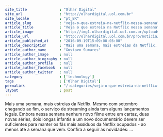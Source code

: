 ```yaml
---
site_title               : "Olhar Digital"
site_url                 : "http://olhardigital.uol.com.br"
site_locale              : "pt_BR"
article_slug             : "veja-o-que-estreia-na-netflix-nessa-semana"
article_title            : "Veja o que estreia na Netflix nessa semana"
article_image            : "http://img1.olhardigital.uol.com.br/uploads/acervo_imagens/2016/09/20160919162007_660_420.jpg"
article_url              : "http://olhardigital.uol.com.br/pro/noticia/veja-o-que-estreia-na-netflix-nessa-semana/62275"
article_published_at     : "2016-09-19T15:09:00-03:00"
article_description      : "Mais uma semana, mais estreias da Netflix. Mesmo com setembro chegando ao fim, o serviço de streaming ainda tem alguns lançamentos legais. Embora nessa semana nenhum novo filme entre em cartaz, duas novas séries, dois longas infantis e um novo documentário devem ser suficientes para manter os fãs mais assíduos da Netflix ocupados - ao menos até a semana que vem. Confira a seguir as novidades: ..."
article_author_name      : "Gustavo Sumares"
article_author_image     : null
article_author_biography : null
article_author_profile   : null
article_author_facebook  : null
article_author_twitter   : null
category                 : ['technology']
tags                     : ['Olhar Digital']
permalink                : "/:categories/veja-o-que-estreia-na-netflix-nessa-semana/"
layout                   : post
---
```


Mais uma semana, mais estreias da Netflix. Mesmo com setembro chegando ao fim, o serviço de streaming ainda tem alguns lançamentos legais. Embora nessa semana nenhum novo filme entre em cartaz, duas novas séries, dois longas infantis e um novo documentário devem ser suficientes para manter os fãs mais assíduos da Netflix ocupados - ao menos até a semana que vem. Confira a seguir as novidades: ...
